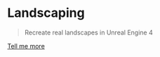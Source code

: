 # Landscaping <!-- {docsify-ignore} -->

> Recreate real landscapes in Unreal Engine 4

[Tell me more](#Welcome)

